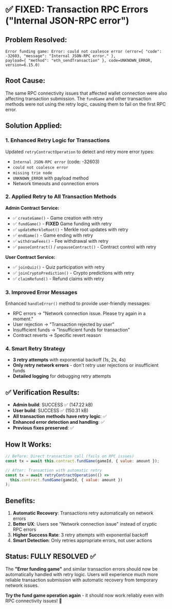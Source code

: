 # ✅ FIXED: Transaction RPC Errors ("Internal JSON-RPC error")

## Problem Resolved:
```
Error funding game: Error: could not coalesce error (error={ "code": -32603, "message": "Internal JSON-RPC error." }, 
payload={ "method": "eth_sendTransaction" }, code=UNKNOWN_ERROR, version=6.15.0)
```

## Root Cause:
The same RPC connectivity issues that affected wallet connection were also affecting transaction submission. The `fundGame` and other transaction methods were not using the retry logic, causing them to fail on the first RPC error.

## Solution Applied:

### 1. **Enhanced Retry Logic for Transactions**
Updated `retryContractOperation` to detect and retry more error types:
- `Internal JSON-RPC error` (code: -32603)
- `could not coalesce error` 
- `missing trie node`
- `UNKNOWN_ERROR` with payload method
- Network timeouts and connection errors

### 2. **Applied Retry to All Transaction Methods**

**Admin Contract Service:**
- ✅ `createGame()` - Game creation with retry
- ✅ `fundGame()` - **FIXED** Game funding with retry
- ✅ `updateMerkleRoot()` - Merkle root updates with retry
- ✅ `endGame()` - Game ending with retry
- ✅ `withdrawFees()` - Fee withdrawal with retry
- ✅ `pauseContract()` / `unpauseContract()` - Contract control with retry

**User Contract Service:**
- ✅ `joinQuiz()` - Quiz participation with retry
- ✅ `joinCryptoPrediction()` - Crypto predictions with retry
- ✅ `claimRefund()` - Refund claims with retry

### 3. **Improved Error Messages**
Enhanced `handleError()` method to provide user-friendly messages:
- RPC errors → "Network connection issue. Please try again in a moment."
- User rejection → "Transaction rejected by user"
- Insufficient funds → "Insufficient funds for transaction"
- Contract reverts → Specific revert reason

### 4. **Smart Retry Strategy**
- **3 retry attempts** with exponential backoff (1s, 2s, 4s)
- **Only retry network errors** - don't retry user rejections or insufficient funds
- **Detailed logging** for debugging retry attempts

## ✅ Verification Results:
- **Admin build**: SUCCESS ✅ (147.22 kB)
- **User build**: SUCCESS ✅ (150.31 kB)
- **All transaction methods have retry logic**: ✅
- **Enhanced error detection and handling**: ✅
- **Previous fixes preserved**: ✅

## How It Works:
```javascript
// Before: Direct transaction call (fails on RPC issues)
const tx = await this.contract.fundGame(gameId, { value: amount });

// After: Transaction with automatic retry
const tx = await retryContractOperation(() => 
  this.contract.fundGame(gameId, { value: amount })
);
```

## Benefits:
1. **Automatic Recovery**: Transactions retry automatically on network errors
2. **Better UX**: Users see "Network connection issue" instead of cryptic RPC errors  
3. **Higher Success Rate**: 3 retry attempts with exponential backoff
4. **Smart Detection**: Only retries appropriate errors, not user actions

## Status: FULLY RESOLVED ✅

The **"Error funding game"** and similar transaction errors should now be automatically handled with retry logic. Users will experience much more reliable transaction submission with automatic recovery from temporary network issues.

**Try the fund game operation again** - it should now work reliably even with RPC connectivity issues! 🎉
